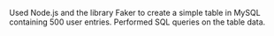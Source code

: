 Used Node.js and the library Faker to create a simple table in MySQL containing 500 user entries. 
Performed SQL queries on the table data.
